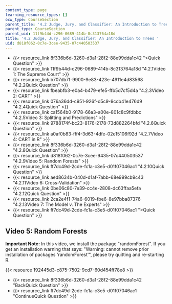 ```yaml
---
content_type: page
learning_resource_types: []
ocw_type: CourseSection
parent_title: '4.2 Judge, Jury, and Classifier: An Introduction to Trees '
parent_type: CourseSection
parent_uid: 11f9b44d-c296-0689-414b-8c313764a18d
title: '4.2 Judge, Jury, and Classifier: An Introduction to Trees '
uid: d818f062-0c7e-3cee-9435-07c440503537
---
```


*   {{< resource_link 8f336b6d-3260-d3a1-28f2-88e99dda1c42 "\<Quick Question" >}}
*   {{< resource_link 11f9b44d-c296-0689-414b-8c313764a18d "4.2.1Video 1: The Supreme Court" >}}
*   {{< resource_link b707db7f-9900-9e83-423e-4911e4d83568 "4.2.2Quick Question" >}}
*   {{< resource_link fbeabfb3-e0a4-b479-efe5-ffb5d7cf5d4a "4.2.3Video 2: CART" >}}
*   {{< resource_link 076a36dd-c951-926f-d5c9-9ccb41e476d9 "4.2.4Quick Question" >}}
*   {{< resource_link ca1564b0-9178-66a3-a00e-801c8c9fdbbc "4.2.5Video 3: Splitting and Predictions" >}}
*   {{< resource_link 9788174f-bc23-8176-2178-73d882264bfd "4.2.6Quick Question" >}}
*   {{< resource_link a0af0b83-fff4-3d63-4dfe-02e15106f92d "4.2.7Video 4: CART in R" >}}
*   {{< resource_link 8f336b6d-3260-d3a1-28f2-88e99dda1c42 "4.2.8Quick Question" >}}
*   {{< resource_link d818f062-0c7e-3cee-9435-07c440503537 "4.2.9Video 5: Random Forests" >}}
*   {{< resource_link ff7dc49d-2cde-fc1a-c3e5-d01f07046ac1 "4.2.10Quick Question" >}}
*   {{< resource_link aed8634b-040d-d1af-7abb-68e999cb9c43 "4.2.11Video 6: Cross-Validation" >}}
*   {{< resource_link 0be06c80-7e39-cc4e-2808-dc63ffaa5efa "4.2.12Quick Question" >}}
*   {{< resource_link 2ca2e4f1-74a6-6019-fbe6-8e97bba87376 "4.2.13Video 7: The Model v. The Experts" >}}
*   {{< resource_link ff7dc49d-2cde-fc1a-c3e5-d01f07046ac1 "\>Quick Question" >}}

Video 5: Random Forests
-----------------------

**Important Note:** In this video, we install the package "randomForest". If you get an installation warning that says: "Warning: cannot remove prior installation of packages 'randomForest'", please try quitting and re-starting R. 

{{< resource 192445d3-c875-7502-9cd7-60d454ff78e8 >}}

*   {{< resource_link 8f336b6d-3260-d3a1-28f2-88e99dda1c42 "BackQuick Question" >}}
*   {{< resource_link ff7dc49d-2cde-fc1a-c3e5-d01f07046ac1 "ContinueQuick Question" >}}
